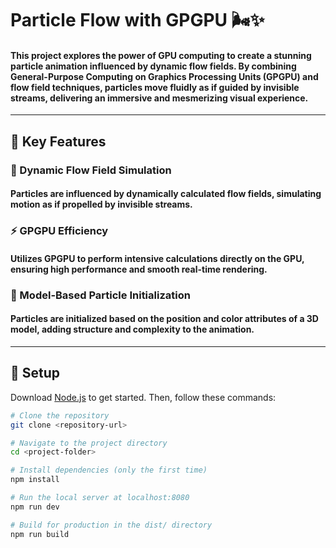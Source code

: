# Particle Flow with GPGPU 🌬️✨

#### This project explores the power of GPU computing to create a stunning particle animation influenced by dynamic flow fields. By combining General-Purpose Computing on Graphics Processing Units (GPGPU) and flow field techniques, particles move fluidly as if guided by invisible streams, delivering an immersive and mesmerizing visual experience.

---

## 🌟 Key Features

### 🌊 Dynamic Flow Field Simulation  
#### Particles are influenced by dynamically calculated flow fields, simulating motion as if propelled by invisible streams.

### ⚡ GPGPU Efficiency  
#### Utilizes GPGPU to perform intensive calculations directly on the GPU, ensuring high performance and smooth real-time rendering.

### 🎨 Model-Based Particle Initialization  
#### Particles are initialized based on the position and color attributes of a 3D model, adding structure and complexity to the animation.

---

## 🚀 Setup  

Download [Node.js](https://nodejs.org/en/download/) to get started. Then, follow these commands:  

```bash
# Clone the repository  
git clone <repository-url>  

# Navigate to the project directory  
cd <project-folder>  

# Install dependencies (only the first time)  
npm install  

# Run the local server at localhost:8080  
npm run dev  

# Build for production in the dist/ directory  
npm run build  
